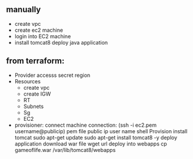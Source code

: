 ## manually
   * create vpc
   * create ec2 machine 
   * login into EC2 machine
   * install tomcat8 deploy java application


## from terraform:
   * Provider
       accesss
       secret
       region
   * Resources
      * create vpc
      * create IGW
      * RT
      * Subnets
      * Sg
      * EC2
   * provisioner:
       connect machine
         connection: (ssh -i ec2.pem username@publicip)
           pem file
           public ip
           user name
           shell
        Provision
           install tomcat
             sudo apt-get update
             sudo apt-get install tomcat8 -y
           deploy application
              download war file
              wget url
              deploy into webapps
              cp gameoflife.war /var/lib/tomcat8/webapps
         
